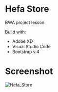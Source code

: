 # Hefa Store
BWA project lesson

Build with:
- Adobe XD
- Visual Studio Code
- Bootstrap v.4

# Screenshot
![Hefa_Store](https://user-images.githubusercontent.com/10136299/83098129-f52afc00-a0d3-11ea-9fc2-824207f4698b.png)
